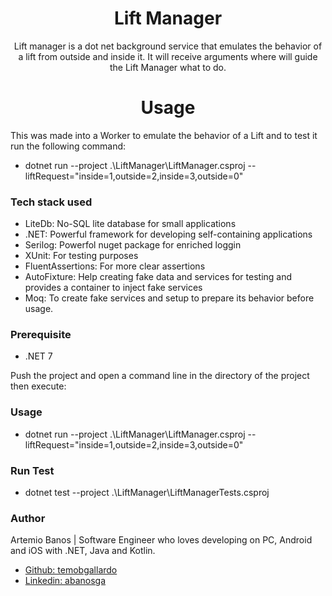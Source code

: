 <h1 align="center">Lift Manager</h1>

<p align="center">
  Lift manager is a dot net background service that emulates the behavior of a lift from outside and inside it. It will receive arguments where will guide the Lift Manager what to do.
</p>

<h1 align="center">Usage</h1>

This was made into a Worker to emulate the behavior of a Lift and to test it run the following command:
- dotnet run --project .\LiftManager\LiftManager.csproj --liftRequest="inside=1,outside=2,inside=3,outside=0" 


### Tech stack used
- LiteDb: No-SQL lite database for small applications
- .NET: Powerful framework for developing self-containing applications 
- Serilog: Powerfol nuget package for enriched loggin
- XUnit: For testing purposes
- FluentAssertions: For more clear assertions
- AutoFixture: Help creating fake data and services for testing and provides a container to inject fake services
- Moq: To create fake services and setup to prepare its behavior before usage.

### Prerequisite
- .NET 7
  
Push the project and open a command line in the directory of the project then execute: 

### Usage
- dotnet run --project .\LiftManager\LiftManager.csproj --liftRequest="inside=1,outside=2,inside=3,outside=0"  

### Run Test
- dotnet test --project .\LiftManager\LiftManagerTests.csproj  

### Author
Artemio Banos | Software Engineer who loves developing on PC, Android and iOS with .NET, Java and Kotlin.
-  [Github: temobgallardo](https://github.com/temobgallardo/) 
-  [Linkedin: abanosga](https://www.linkedin.com/in/abanosga/)

<br/>  
